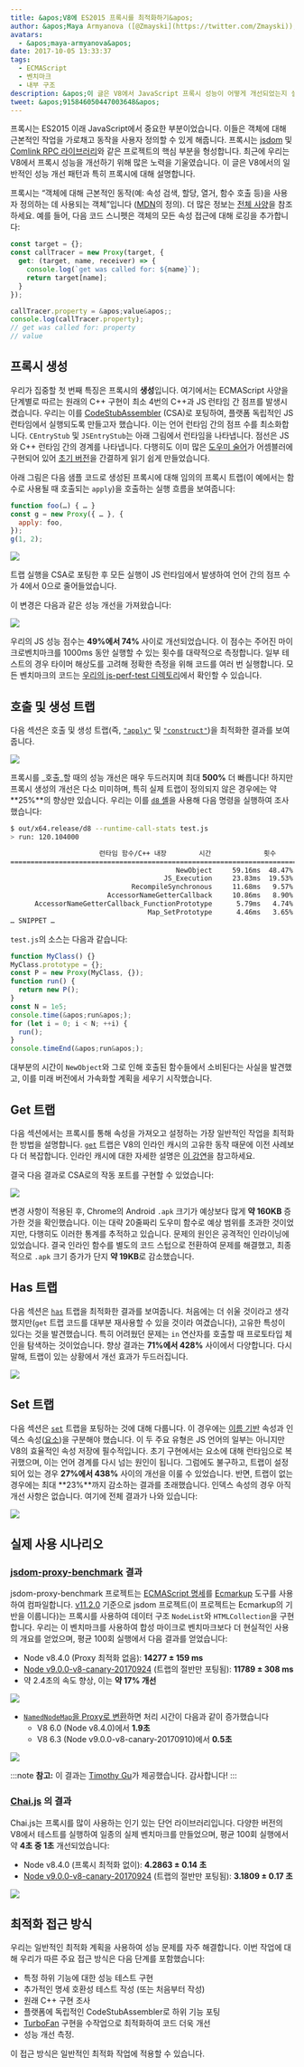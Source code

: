 ```yaml
---
title: &apos;V8에 ES2015 프록시를 최적화하기&apos;
author: &apos;Maya Armyanova ([@Zmayski](https://twitter.com/Zmayski)), 프록시 최적화 담당&apos;
avatars:
  - &apos;maya-armyanova&apos;
date: 2017-10-05 13:33:37
tags:
  - ECMAScript
  - 벤치마크
  - 내부 구조
description: &apos;이 글은 V8에서 JavaScript 프록시 성능이 어떻게 개선되었는지 설명합니다.&apos;
tweet: &apos;915846050447003648&apos;
---
```

프록시는 ES2015 이래 JavaScript에서 중요한 부분이었습니다. 이들은 객체에 대해 근본적인 작업을 가로채고 동작을 사용자 정의할 수 있게 해줍니다. 프록시는 [jsdom](https://github.com/tmpvar/jsdom) 및 [Comlink RPC 라이브러리](https://github.com/GoogleChrome/comlink)와 같은 프로젝트의 핵심 부분을 형성합니다. 최근에 우리는 V8에서 프록시 성능을 개선하기 위해 많은 노력을 기울였습니다. 이 글은 V8에서의 일반적인 성능 개선 패턴과 특히 프록시에 대해 설명합니다.

<!--truncate-->
프록시는 “객체에 대해 근본적인 동작(예: 속성 검색, 할당, 열거, 함수 호출 등)을 사용자 정의하는 데 사용되는 객체”입니다 ([MDN](https://developer.mozilla.org/en-US/docs/Web/JavaScript/Reference/Global_Objects/Proxy)의 정의). 더 많은 정보는 [전체 사양](https://tc39.es/ecma262/#sec-proxy-objects)을 참조하세요. 예를 들어, 다음 코드 스니펫은 객체의 모든 속성 접근에 대해 로깅을 추가합니다:

```js
const target = {};
const callTracer = new Proxy(target, {
  get: (target, name, receiver) => {
    console.log(`get was called for: ${name}`);
    return target[name];
  }
});

callTracer.property = &apos;value&apos;;
console.log(callTracer.property);
// get was called for: property
// value
```

## 프록시 생성

우리가 집중할 첫 번째 특징은 프록시의 **생성**입니다. 여기에서는 ECMAScript 사양을 단계별로 따르는 원래의 C++ 구현이 최소 4번의 C++과 JS 런타임 간 점프를 발생시켰습니다. 우리는 이를 [CodeStubAssembler](/docs/csa-builtins) (CSA)로 포팅하여, 플랫폼 독립적인 JS 런타임에서 실행되도록 만들고자 했습니다. 이는 언어 런타임 간의 점프 수를 최소화합니다. `CEntryStub` 및 `JSEntryStub`는 아래 그림에서 런타임을 나타냅니다. 점선은 JS와 C++ 런타임 간의 경계를 나타냅니다. 다행히도 이미 많은 [도우미 술어](https://github.com/v8/v8/blob/4e5db9a6c859df7af95a92e7cf4e530faa49a765/src/code-stub-assembler.h)가 어셈블러에 구현되어 있어 [초기 버전](https://github.com/v8/v8/commit/f2af839b1938b55b4d32a2a1eb6704c49c8d877d#diff-ed49371933a938a7c9896878fd4e4919R97)을 간결하게 읽기 쉽게 만들었습니다.

아래 그림은 다음 샘플 코드로 생성된 프록시에 대해 임의의 프록시 트랩(이 예에서는 함수로 사용될 때 호출되는 `apply`)을 호출하는 실행 흐름을 보여줍니다:

```js
function foo(…) { … }
const g = new Proxy({ … }, {
  apply: foo,
});
g(1, 2);
```

![](/_img/optimizing-proxies/0.png)

트랩 실행을 CSA로 포팅한 후 모든 실행이 JS 런타임에서 발생하여 언어 간의 점프 수가 4에서 0으로 줄어들었습니다.

이 변경은 다음과 같은 성능 개선을 가져왔습니다:

![](/_img/optimizing-proxies/1.png)

우리의 JS 성능 점수는 **49%에서 74%** 사이로 개선되었습니다. 이 점수는 주어진 마이크로벤치마크를 1000ms 동안 실행할 수 있는 횟수를 대략적으로 측정합니다. 일부 테스트의 경우 타이머 해상도를 고려해 정확한 측정을 위해 코드를 여러 번 실행합니다. 모든 벤치마크의 코드는 [우리의 js-perf-test 디렉토리](https://github.com/v8/v8/blob/5a5783e3bff9e5c1c773833fa502f14d9ddec7da/test/js-perf-test/Proxies/proxies.js)에서 확인할 수 있습니다.

## 호출 및 생성 트랩

다음 섹션은 호출 및 생성 트랩(즉, [`"apply"`](https://developer.mozilla.org/en-US/docs/Web/JavaScript/Reference/Global_Objects/Proxy/handler/apply) 및 [`"construct"`](https://developer.mozilla.org/en-US/docs/Web/JavaScript/Reference/Global_Objects/Proxy/handler/construct))을 최적화한 결과를 보여줍니다.

![](/_img/optimizing-proxies/2.png)

프록시를 _호출_할 때의 성능 개선은 매우 두드러지며 최대 **500%** 더 빠릅니다! 하지만 프록시 생성의 개선은 다소 미미하며, 특히 실제 트랩이 정의되지 않은 경우에는 약 **25%**의 향상만 있습니다. 우리는 이를 [`d8` 셸](/docs/build)을 사용해 다음 명령을 실행하여 조사했습니다:

```bash
$ out/x64.release/d8 --runtime-call-stats test.js
> run: 120.104000

                      런타임 함수/C++ 내장        시간             횟수
========================================================================================
                                         NewObject     59.16ms  48.47%    100000  24.94%
                                      JS_Execution     23.83ms  19.53%         1   0.00%
                              RecompileSynchronous     11.68ms   9.57%        20   0.00%
                        AccessorNameGetterCallback     10.86ms   8.90%    100000  24.94%
      AccessorNameGetterCallback_FunctionPrototype      5.79ms   4.74%    100000  24.94%
                                  Map_SetPrototype      4.46ms   3.65%    100203  25.00%
… SNIPPET …
```

`test.js`의 소스는 다음과 같습니다:

```js
function MyClass() {}
MyClass.prototype = {};
const P = new Proxy(MyClass, {});
function run() {
  return new P();
}
const N = 1e5;
console.time(&apos;run&apos;);
for (let i = 0; i < N; ++i) {
  run();
}
console.timeEnd(&apos;run&apos;);
```

대부분의 시간이 `NewObject`와 그로 인해 호출된 함수들에서 소비된다는 사실을 발견했고, 이를 미래 버전에서 가속화할 계획을 세우기 시작했습니다.

## Get 트랩

다음 섹션에서는 프록시를 통해 속성을 가져오고 설정하는 가장 일반적인 작업을 최적화한 방법을 설명합니다. [`get`](https://developer.mozilla.org/en-US/docs/Web/JavaScript/Reference/Global_Objects/Proxy/handler/get) 트랩은 V8의 인라인 캐시의 고유한 동작 때문에 이전 사례보다 더 복잡합니다. 인라인 캐시에 대한 자세한 설명은 [이 강연](https://www.youtube.com/watch?v=u7zRSm8jzvA)을 참고하세요.

결국 다음 결과로 CSA로의 작동 포트를 구현할 수 있었습니다:

![](/_img/optimizing-proxies/3.png)

변경 사항이 적용된 후, Chrome의 Android `.apk` 크기가 예상보다 많게 **약 160KB** 증가한 것을 확인했습니다. 이는 대략 20줄짜리 도우미 함수로 예상 범위를 초과한 것이었지만, 다행히도 이러한 통계를 추적하고 있습니다. 문제의 원인은 공격적인 인라이닝에 있었습니다. 결국 인라인 함수를 별도의 코드 스텁으로 전환하여 문제를 해결했고, 최종적으로 `.apk` 크기 증가가 단지 **약 19KB**로 감소했습니다.

## Has 트랩

다음 섹션은 [`has`](https://developer.mozilla.org/en-US/docs/Web/JavaScript/Reference/Global_Objects/Proxy/handler/has) 트랩을 최적화한 결과를 보여줍니다. 처음에는 더 쉬울 것이라고 생각했지만(`get` 트랩 코드를 대부분 재사용할 수 있을 것이라 여겼습니다), 고유한 특성이 있다는 것을 발견했습니다. 특히 어려웠던 문제는 `in` 연산자를 호출할 때 프로토타입 체인을 탐색하는 것이었습니다. 향상 결과는 **71%에서 428%** 사이에서 다양합니다. 다시 말해, 트랩이 있는 상황에서 개선 효과가 두드러집니다.

![](/_img/optimizing-proxies/4.png)

## Set 트랩

다음 섹션은 [`set`](https://developer.mozilla.org/en-US/docs/Web/JavaScript/Reference/Global_Objects/Proxy/handler/set) 트랩을 포팅하는 것에 대해 다룹니다. 이 경우에는 [이름 기반](/blog/fast-properties) 속성과 인덱스 속성([요소](/blog/elements-kinds))을 구분해야 했습니다. 이 두 주요 유형은 JS 언어의 일부는 아니지만 V8의 효율적인 속성 저장에 필수적입니다. 초기 구현에서는 요소에 대해 런타임으로 복귀했으며, 이는 언어 경계를 다시 넘는 원인이 됩니다. 그럼에도 불구하고, 트랩이 설정되어 있는 경우 **27%에서 438%** 사이의 개선을 이룰 수 있었습니다. 반면, 트랩이 없는 경우에는 최대 **23%**까지 감소하는 결과를 초래했습니다. 인덱스 속성의 경우 아직 개선 사항은 없습니다. 여기에 전체 결과가 나와 있습니다:

![](/_img/optimizing-proxies/5.png)

## 실제 사용 시나리오

### [jsdom-proxy-benchmark](https://github.com/domenic/jsdom-proxy-benchmark) 결과

jsdom-proxy-benchmark 프로젝트는 [ECMAScript 명세](https://github.com/tc39/ecma262)를 [Ecmarkup](https://github.com/bterlson/ecmarkup) 도구를 사용하여 컴파일합니다. [v11.2.0](https://github.com/tmpvar/jsdom/blob/master/Changelog.md#1120) 기준으로 jsdom 프로젝트(이 프로젝트는 Ecmarkup의 기반을 이룹니다)는 프록시를 사용하여 데이터 구조 `NodeList`와 `HTMLCollection`을 구현합니다. 우리는 이 벤치마크를 사용하여 합성 마이크로 벤치마크보다 더 현실적인 사용의 개요를 얻었으며, 평균 100회 실행에서 다음 결과를 얻었습니다:

- Node v8.4.0 (Proxy 최적화 없음): **14277 ± 159 ms**
- [Node v9.0.0-v8-canary-20170924](https://nodejs.org/download/v8-canary/v9.0.0-v8-canary20170924898da64843/node-v9.0.0-v8-canary20170924898da64843-linux-x64.tar.gz) (트랩의 절반만 포팅됨): **11789 ± 308 ms**
- 약 2.4초의 속도 향상, 이는 **약 17% 개선**

![](/_img/optimizing-proxies/6.png)

- [`NamedNodeMap`을 Proxy로 변환](https://github.com/domenic/jsdom-proxy-benchmark/issues/1#issuecomment-329047990)하면 처리 시간이 다음과 같이 증가했습니다
    - V8 6.0 (Node v8.4.0)에서 **1.9초**
    - V8 6.3 (Node v9.0.0-v8-canary-20170910)에서 **0.5초**

![](/_img/optimizing-proxies/7.png)

:::note
**참고:** 이 결과는 [Timothy Gu](https://github.com/TimothyGu)가 제공했습니다. 감사합니다!
:::

### [Chai.js](https://chaijs.com/) 의 결과

Chai.js는 프록시를 많이 사용하는 인기 있는 단언 라이브러리입니다. 다양한 버전의 V8에서 테스트를 실행하여 일종의 실제 벤치마크를 만들었으며, 평균 100회 실행에서 약 **4초 중 1초** 개선되었습니다:

- Node v8.4.0 (프록시 최적화 없이): **4.2863 ± 0.14 초**
- [Node v9.0.0-v8-canary-20170924](https://nodejs.org/download/v8-canary/v9.0.0-v8-canary20170924898da64843/node-v9.0.0-v8-canary20170924898da64843-linux-x64.tar.gz) (트랩의 절반만 포팅됨): **3.1809 ± 0.17 초**

![](/_img/optimizing-proxies/8.png)

## 최적화 접근 방식

우리는 일반적인 최적화 계획을 사용하여 성능 문제를 자주 해결합니다. 이번 작업에 대해 우리가 따른 주요 접근 방식은 다음 단계를 포함했습니다:

- 특정 하위 기능에 대한 성능 테스트 구현
- 추가적인 명세 호환성 테스트 작성 (또는 처음부터 작성)
- 원래 C++ 구현 조사
- 플랫폼에 독립적인 CodeStubAssembler로 하위 기능 포팅
- [TurboFan](/docs/turbofan) 구현을 수작업으로 최적화하여 코드 더욱 개선
- 성능 개선 측정.

이 접근 방식은 일반적인 최적화 작업에 적용할 수 있습니다.
